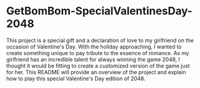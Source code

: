 # GetBomBom-SpecialValentinesDay-2048
 This project is a special gift and a declaration of love to my girlfriend on the occasion of Valentine's Day. With the holiday approaching, I wanted to create something unique to pay tribute to the essence of romance. As my girlfriend has an incredible talent for always winning the game 2048, I thought it would be fitting to create a customized version of the game just for her. This README will provide an overview of the project and explain how to play this special Valentine's Day edition of 2048.
